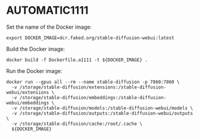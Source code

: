 # AUTOMATIC1111
Set the name of the Docker image:
```
export DOCKER_IMAGE=dcr.faked.org/stable-diffusion-webui:latest
```
Build the Docker image:
```
docker build -f Dockerfile.a1111 -t ${DOCKER_IMAGE} .
```
Run the Docker image:
```
docker run --gpus all --rm --name stable-diffusion -p 7860:7860 \
  -v /storage/stable-diffusion/extensions:/stable-diffusion-webui/extensions \
  -v /storage/stable-diffusion/embeddings:/stable-diffusion-webui/embeddings \
  -v /storage/stable-diffusion/models:/stable-diffusion-webui/models \
  -v /storage/stable-diffusion/outputs:/stable-diffusion-webui/outputs \
  -v /storage/stable-diffusion/cache:/root/.cache \
  ${DOCKER_IMAGE}
```

